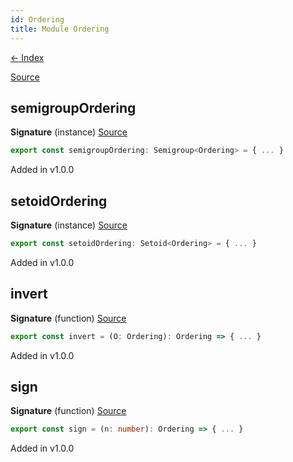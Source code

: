 ```yaml
---
id: Ordering
title: Module Ordering
---
```


[← Index](.)

[Source](https://github.com/gcanti/fp-ts/blob/master/src/Ordering.ts)

## semigroupOrdering

**Signature** (instance) [Source](https://github.com/gcanti/fp-ts/blob/master/src/Ordering.ts#L26-L28)

```ts
export const semigroupOrdering: Semigroup<Ordering> = { ... }
```

Added in v1.0.0

## setoidOrdering

**Signature** (instance) [Source](https://github.com/gcanti/fp-ts/blob/master/src/Ordering.ts#L18-L20)

```ts
export const setoidOrdering: Setoid<Ordering> = { ... }
```

Added in v1.0.0

## invert

**Signature** (function) [Source](https://github.com/gcanti/fp-ts/blob/master/src/Ordering.ts#L34-L43)

```ts
export const invert = (O: Ordering): Ordering => { ... }
```

Added in v1.0.0

## sign

**Signature** (function) [Source](https://github.com/gcanti/fp-ts/blob/master/src/Ordering.ts#L10-L12)

```ts
export const sign = (n: number): Ordering => { ... }
```

Added in v1.0.0
